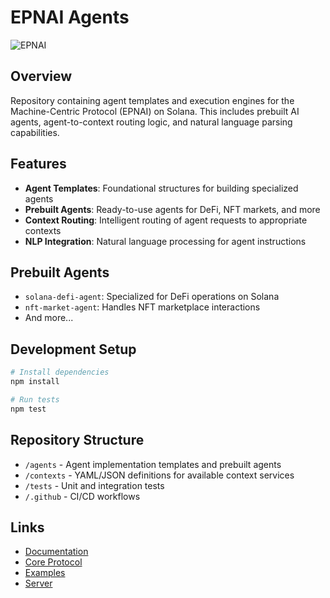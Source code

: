 # EPNAI Agents
![EPNAI](https://github.com/user-attachments/assets/7c67076c-f1c5-4c4a-87e6-0ae3079476f5)

## Overview
Repository containing agent templates and execution engines for the Machine-Centric Protocol (EPNAI) on Solana. This includes prebuilt AI agents, agent-to-context routing logic, and natural language parsing capabilities.

## Features
- **Agent Templates**: Foundational structures for building specialized agents
- **Prebuilt Agents**: Ready-to-use agents for DeFi, NFT markets, and more
- **Context Routing**: Intelligent routing of agent requests to appropriate contexts
- **NLP Integration**: Natural language processing for agent instructions

## Prebuilt Agents
- `solana-defi-agent`: Specialized for DeFi operations on Solana
- `nft-market-agent`: Handles NFT marketplace interactions
- And more...

## Development Setup
```bash
# Install dependencies
npm install

# Run tests
npm test
```

## Repository Structure
- `/agents` - Agent implementation templates and prebuilt agents
- `/contexts` - YAML/JSON definitions for available context services
- `/tests` - Unit and integration tests
- `/.github` - CI/CD workflows

## Links
- [Documentation](https://github.com/EPNAI/EPNAI-docs)
- [Core Protocol](https://github.com/EPNAI/EPNAI-core)
- [Examples](https://github.com/EPNAI/EPNAI-examples)
- [Server](https://github.com/EPNAI/EPNAI-server)
